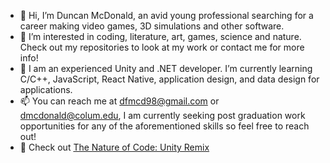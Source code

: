 - 👋 Hi, I’m Duncan McDonald, an avid young professional searching for a career making video games, 3D simulations and other software.
- 👀 I’m interested in coding, literature, art, games, science and nature. Check out my repositories to look at my work or contact me for more info!
- 🌱 I am an experienced Unity and .NET developer. I’m currently learning C/C++, JavaScript, React Native, application design, and data design for applications.
- 📫 You can reach me at dfmcd98@gmail.com or dmcdonald@colum.edu, I am currently seeking post graduation work opportunities for any of the aforementioned skills so feel free to reach out!
- 🐉 Check out [The Nature of Code: Unity Remix](http://natureofcodeunity.com/index.html)
